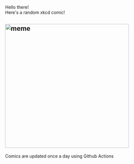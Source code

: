 Hello there! <br>Here's a random xkcd comic!<br>
## <img src="https://imgs.xkcd.com/comics/code_lifespan.png" alt="meme" width="400"/><br>
Comics are updated once a day using Github Actions